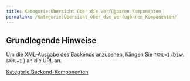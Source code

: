 ```yaml
---
title: Kategorie:Übersicht über die verfügbaren Komponenten
permalink: /Kategorie:Übersicht_über_die_verfügbaren_Komponenten/
---
```


Grundlegende Hinweise
---------------------

Um die XML-Ausgabe des Backends anzusehen, hängen Sie `?XML=1` (bzw. `&XML=1` ) an die URL an.

[Kategorie:Backend-Komponenten](/Kategorie:Backend-Komponenten "wikilink")